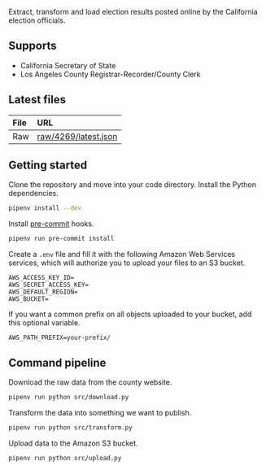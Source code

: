 Extract, transform and load election results posted online by the California election officials.

## Supports

- California Secretary of State
- Los Angeles County Registrar-Recorder/County Clerk

## Latest files

File | URL
:--- | :--
Raw | [raw/4269/latest.json](https://mt-legacy-projects.s3.amazonaws.com/vgp-general-election-results-2022/data/raw/4269/latest.json)

## Getting started

Clone the repository and move into your code directory. Install the Python dependencies.

```bash
pipenv install --dev
```

Install [pre-commit](https://pre-commit.com/) hooks.

```bash
pipenv run pre-commit install
```

Create a `.env` file and fill it with the following Amazon Web Services services, which will authorize you to upload your files to an S3 bucket.

```
AWS_ACCESS_KEY_ID=
AWS_SECRET_ACCESS_KEY=
AWS_DEFAULT_REGION=
AWS_BUCKET=
```

If you want a common prefix on all objects uploaded to your bucket, add this optional variable.

```
AWS_PATH_PREFIX=your-prefix/
```

## Command pipeline

Download the raw data from the county website.

```bash
pipenv run python src/download.py
```

Transform the data into something we want to publish.

```bash
pipenv run python src/transform.py
```

Upload data to the Amazon S3 bucket.

```bash
pipenv run python src/upload.py
```
